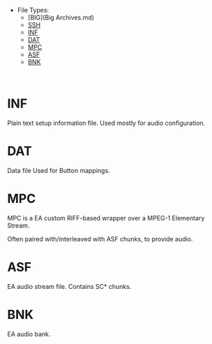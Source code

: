 - File Types:
    - [BIG](Big Archives.md)
    - [SSH](SSH-Texture.md)
    - [INF](#inf)
    - [DAT](#dat)
    - [MPC](#mpc)
    - [ASF](#asf)
    - [BNK](#bnk)


<br>

# INF

Plain text setup information file.
Used mostly for audio configuration.

# DAT

Data file
Used for Button mappings.

# MPC

<!-- link mpeg ES documentation probs -->

MPC is a EA custom RIFF-based wrapper over a MPEG-1 Elementary Stream.

Often paired with/interleaved with ASF chunks, to provide audio.

# ASF

EA audio stream file. Contains SC\* chunks.

# BNK

EA audio bank.

